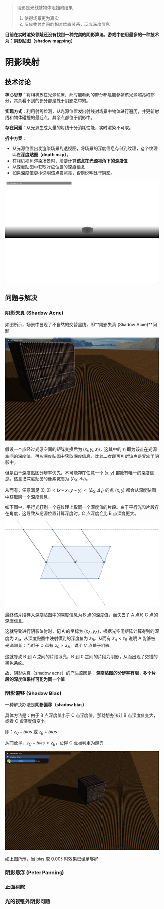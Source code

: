 
> 阴影是光线被物体阻挡的结果
>
> 1. 使得场景更为真实
> 2. 反应物体之间的相对位置关系，反应深度信息


**目前在实时渲染领域还没有找到一种完美的阴影算法。游戏中使用最多的一种技术为：阴影贴图（shadow mapping）**

# 阴影映射

## 技术讨论

**核心思想**：将相机放在光源位置，此时能看到的部分都是能够被该光源照亮的部分，其余看不到的部分都是处于阴影之中的。

**实现方式**：利用射线检测，从光源位置发出射线对场景中物体进行遍历，并更新射线和物体碰撞的最近点，其余点都位于阴影中。

**存在问题**：从光源生成大量的射线十分消耗性能，实时渲染不可取。

**折中方案**：
- 从光源位置出发渲染场景的透视图，将场景的深度信息存储到纹理，这个纹理叫做**深度贴图（depth map）**。
- 在相机视角渲染场景时，顺便计算**该点在光源视角下的深度值**
- 从深度贴图中获取对应位置的深度信息
- 如果深度值更小说明该点被照亮，否则说明处于阴影。

![](../img/DepthMap.png)


## 问题与解决

### 阴影失真 (Shadow Acne)

如图所示，场景中出现了不自然的交替黑线，即**阴影失真 (Shadow Acne)**问题

![](../img/ShadowAcne.png)

假设一个点经过光源空间的矩阵变换后为 $(x_i, y_i, z_i)$，这其中的 $z_i$ 即为该点在光源空间的深度值，再从深度贴图中获取深度信息，比较二者即可判断该点是否处于阴影中。

但是由于深度贴图分辨率优先，不可能存在任意一个 $(x, y)$ 都能有唯一的深度信息。这里记深度贴图的像素宽高为 $(\Delta_X, \Delta_Y)$。

从而有，任意满足 $(0, 0) < (x-x_i, y-y_i) < (\Delta_X, \Delta_Y)$ 的点 $(x, y)$ 都会从深度贴图中获取同一个深度信息。

如下图中，平行光打到一个在纹理上取同一个深度值的片段。由于平行光和片段存在角度，这导致从光源位置计算深度时，C 点深度会比 B 点深度更大。

![](../img/ParallelLight_DepthMap.png)

最终该片段存入深度贴图中的深度信息为 B 点的深度值，而失去了 A 点和 C 点的深度信息。

这就导致进行阴影映射时，记 A 的坐标为 $(x_A, y_A)$，根据光空间矩阵计算得到的深度为 $z_A$，从深度贴图中映射得到的深度值为 $z_B$。从而有 $z_A < z_B$ 说明 A 能够被光源照亮；而对于 C 点有 $z_C > z_B$，说明 C 点处于阴影。

这就导致 B 到 A 之间的片段照亮，B 到 C 之间的片段为阴影，从而出现了交错的黑色条纹。

故，阴影失真（shadow acne）的产生原因是：**深度贴图的分辨率有限，多个片段的深度值采样可能为同一个值**


### 阴影偏移 (Shadow Bias)

一种解决办法是**阴影偏移（shadow bias）**

具体方法是：由于 B 点深度值小于 C 点深度值，那就想办法让 B 点深度值变大，或者 C 点深度值变小。

即：$z_C - bias$ 或 $z_B + bias$

从而使得，$z_C - bias < z_B$，使得 C 点被判定为照亮

![](../img/ShadowAcne_ShadowBias.gif)

如上图所示，当 bias 取 0.005 时效果已经足够好


### 阴影悬浮 (Peter Panning) 




### 正面剔除


### 光的视锥外阴影问题
